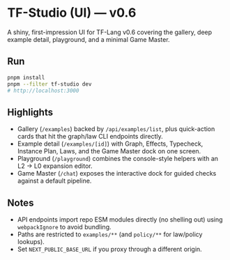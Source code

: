 # TF-Studio (UI) — v0.6

A shiny, first-impression UI for TF-Lang v0.6 covering the gallery, deep example detail, playground, and a minimal Game Master.

## Run
```bash
pnpm install
pnpm --filter tf-studio dev
# http://localhost:3000
```

## Highlights
- Gallery (`/examples`) backed by `/api/examples/list`, plus quick-action cards that hit the graph/law CLI endpoints directly.
- Example detail (`/examples/[id]`) with Graph, Effects, Typecheck, Instance Plan, Laws, and the Game Master dock on one screen.
- Playground (`/playground`) combines the console-style helpers with an L2 → L0 expansion editor.
- Game Master (`/chat`) exposes the interactive dock for guided checks against a default pipeline.

## Notes
- API endpoints import repo ESM modules directly (no shelling out) using `webpackIgnore` to avoid bundling.
- Paths are restricted to `examples/**` (and `policy/**` for law/policy lookups).
- Set `NEXT_PUBLIC_BASE_URL` if you proxy through a different origin.
```
